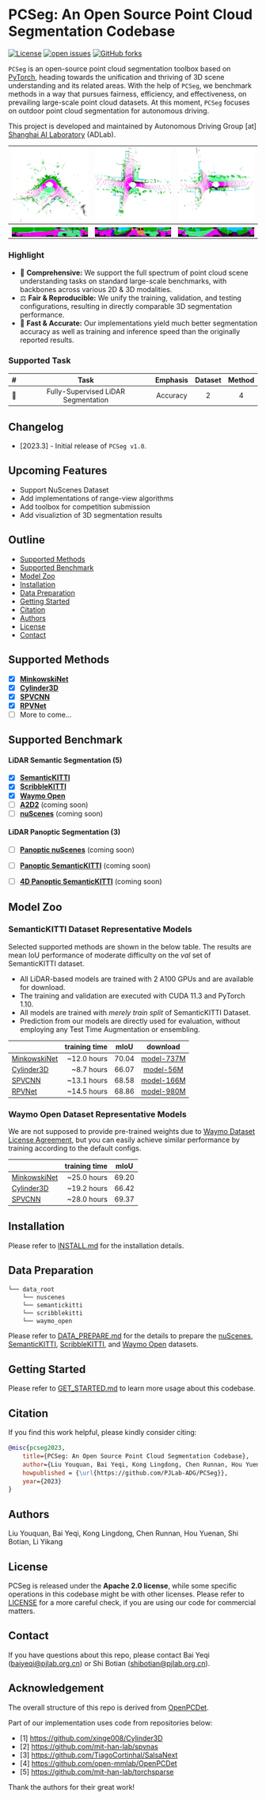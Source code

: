 # PCSeg: An Open Source Point Cloud Segmentation Codebase
[![License](https://img.shields.io/static/v1?label=License&message=Apache-2.0&color=yellow)]()
[![open issues](https://isitmaintained.com/badge/open/PJLab-ADG/PCSeg.svg)](https://github.com/PJLab-ADG/PCSeg/issues)
[![GitHub forks](https://img.shields.io/github/forks/PJLab-ADG/PCSeg.svg?style=social&label=Fork&maxAge=2592000)](https://github.com/PJLab-ADG/PCSeg)

`PCSeg` is an open-source point cloud segmentation toolbox based on [PyTorch](https://pytorch.org/), heading towards the unification and thriving of 3D scene understanding and its related areas. With the help of `PCSeg`, we benchmark methods in a way that pursues fairness, efficiency, and effectiveness, on prevailing large-scale point cloud datasets. At this moment, `PCSeg` focuses on outdoor point cloud segmentation for autonomous driving.

This project is developed and maintained by Autonomous Driving Group [at] [Shanghai AI Laboratory](https://www.shlab.org.cn/) (ADLab).


| <img src="./docs/figs/demo-bev-1.gif" align="middle"> | <img src="./docs/figs/demo-bev-2.gif" align="middle"> | <img src="./docs/figs/demo-bev-3.gif" align="middle"> |
| :-: | :-: | :-: |
| <img src="./docs/figs/demo-rv-1.gif" align="middle"> | <img src="./docs/figs/demo-rv-2.gif" align="middle"> | <img src="./docs/figs/demo-rv-3.gif" align="middle"> |


### Highlight
- 🌈 **Comprehensive:** We support the full spectrum of point cloud scene understanding tasks on standard large-scale benchmarks, with backbones across various 2D & 3D modalities.
- ⚖️ **Fair & Reproducible:** We unify the training, validation, and testing configurations, resulting in directly comparable 3D segmentation performance.
- 🚀 **Fast & Accurate:** Our implementations yield much better segmentation accuracy as well as training and inference speed than the originally reported results.


### Supported Task

| # | Task | Emphasis | Dataset | Method |
| :-: | :-: | :-: | :-: | :-: |
| :red_car: | Fully-Supervised LiDAR Segmentation | Accuracy | 2 | 4 |


## Changelog
- \[2023.3\] - Initial release of `PCSeg v1.0`.


## Upcoming Features
- Support NuScenes Dataset
- Add implementations of range-view algorithms
- Add toolbox for competition submission
- Add visualiztion of 3D segmentation results


## Outline

- [Supported Methods](#supported-methods)
- [Supported Benchmark](#supported-benchmark)
- [Model Zoo](#model-zoo)
- [Installation](#installation)
- [Data Preparation](#data-preparation)
- [Getting Started](#getting-started)
- [Citation](#citation)
- [Authors](#authors)
- [License](#license)
- [Contact](#contact)

## Supported Methods

- [x] **[MinkowskiNet](https://github.com/NVIDIA/MinkowskiEngine)**
- [x] **[Cylinder3D](https://openaccess.thecvf.com/content/CVPR2021/papers/Zhu_Cylindrical_and_Asymmetrical_3D_Convolution_Networks_for_LiDAR_Segmentation_CVPR_2021_paper.pdf)**
- [x] **[SPVCNN](https://arxiv.org/abs/2007.16100)**
- [x] **[RPVNet](https://openaccess.thecvf.com/content/ICCV2021/papers/Xu_RPVNet_A_Deep_and_Efficient_Range-Point-Voxel_Fusion_Network_for_LiDAR_ICCV_2021_paper.pdf)**
- [ ] More to come...

## Supported Benchmark

#### LiDAR Semantic Segmentation (5)

- [x] **[SemanticKITTI](http://www.semantic-kitti.org/tasks.html#semseg)**
- [x] **[ScribbleKITTI](https://paperswithcode.com/dataset/scribblekitti)**
- [x] **[Waymo Open](https://waymo.com/open/)**
- [ ] **[A2D2](https://www.a2d2.audi/a2d2/en.html)** (coming soon)
- [ ] **[nuScenes](https://www.nuscenes.org/nuscenes)** (coming soon)

#### LiDAR Panoptic Segmentation (3)

- [ ] **[Panoptic nuScenes](https://www.nuscenes.org/panoptic)** (coming soon)
- [ ] **[Panoptic SemanticKITTI](http://www.semantic-kitti.org/tasks.html#panseg)** (coming soon)
- [ ] **[4D Panoptic SemanticKITTI](http://www.semantic-kitti.org/tasks.html#panseg4d)** (coming soon)


## Model Zoo

### SemanticKITTI Dataset Representative Models
Selected supported methods are shown in the below table. The results are mean IoU performance of moderate difficulty on the *val* set of SemanticKITTI dataset.
* All LiDAR-based models are trained with 2 A100 GPUs and are available for download.
* The training and validation are executed with CUDA 11.3 and PyTorch 1.10.
* All models are trained with *merely train split* of SemanticKITTI Dataset.
* Prediction from our models are directly used for evaluation, without employing any Test Time Augmentation or ensembling.

|                                             | training time |   mIoU   |  download  | 
|---------------------------------------------|--------------:|:--------:|:----------:|
| [MinkowskiNet](tools/cfgs/voxel/semantic_kitti/minkunet_mk34_cr10.yaml) | ~12.0 hours | 70.04 | [model-737M](https://www.dropbox.com/s/a9gjxeziy6rbiui/semkitti_minkunet_mk34_cr16_checkpoint_epoch_36.pth?dl=0) | 
| [Cylinder3D](tools/cfgs/voxel/semantic_kitti/cylinder_cy480_cr10.yaml)  |  ~8.7 hours | 66.07 | [model-56M](https://www.dropbox.com/s/imtcmn9z4qldc2h/semkitti_cylinder_cy480_cr10_checkpoint_epoch_35.pth?dl=0) |
| [SPVCNN](tools/cfgs/fusion/semantic_kitti/spvcnn_mk18_cr10.yaml)        | ~13.1 hours | 68.58 | [model-166M](https://www.dropbox.com/s/94j8rxkxlo2j924/semkitti_spvcnn_mk18_cr10_checkpoint_epoch_36.pth?dl=0) |
| [RPVNet](tools/cfgs/fusion/semantic_kitti/rpvnet_mk34_cr17_5.yaml)      | ~14.5 hours | 68.86 | [model-980M](https://www.dropbox.com/s/sf71far59ij8i3c/semkitti_rpvnet_mk34_cr175_checkpoint_epoch_36.pth?dl=0) |


### Waymo Open Dataset Representative Models
We are not supposed to provide pre-trained weights due to [Waymo Dataset License Agreement](https://waymo.com/open/terms/), but you can easily achieve similar performance by training according to the default configs.

|                                             | training time |   mIoU   |
|---------------------------------------------|--------------:|:--------:|
| [MinkowskiNet](tools/cfgs/voxel/waymo/minkunet_mk34_cr16.yaml) | ~25.0 hours | 69.20 |
| [Cylinder3D](tools/cfgs/voxel/waymo/cylinder_cy480_cr10.yaml)  | ~19.2 hours | 66.42 |
| [SPVCNN](tools/cfgs/fusion/waymo/spvcnn_mk34_cr16.yaml)        | ~28.0 hours | 69.37 |


## Installation
Please refer to [INSTALL.md](docs/INSTALL.md) for the installation details.


## Data Preparation

```
└── data_root 
    └── nuscenes
    └── semantickitti
    └── scribblekitti
    └── waymo_open
```

Please refer to [DATA_PREPARE.md](docs/DATA_PREPARE.md) for the details to prepare the [nuScenes](https://www.nuscenes.org/nuscenes), [SemanticKITTI](http://www.semantic-kitti.org/tasks.html#semseg), [ScribbleKITTI](https://arxiv.org/abs/2203.08537), and [Waymo Open](https://waymo.com/open/) datasets.


## Getting Started
Please refer to [GET_STARTED.md](docs/GET_STARTED.md) to learn more usage about this codebase.


## Citation
If you find this work helpful, please kindly consider citing:
```bib
@misc{pcseg2023,
    title={PCSeg: An Open Source Point Cloud Segmentation Codebase},
    author={Liu Youquan, Bai Yeqi, Kong Lingdong, Chen Runnan, Hou Yuenan, Shi Botian, Li Yikang},
    howpublished = {\url{https://github.com/PJLab-ADG/PCSeg}},
    year={2023}
}
```

## Authors
Liu Youquan, Bai Yeqi, Kong Lingdong, Chen Runnan, Hou Yuenan, Shi Botian, Li Yikang

## License
PCSeg is released under the **Apache 2.0 license**, while some specific operations in this codebase might be with other licenses. Please refer to [LICENSE](docs/LICENSE) for a more careful check, if you are using our code for commercial matters.

## Contact
If you have questions about this repo, please contact Bai Yeqi (baiyeqi@pjlab.org.cn) or Shi Botian (shibotian@pjlab.org.cn).

## Acknowledgement
The overall structure of this repo is derived from [OpenPCDet](https://github.com/open-mmlab/OpenPCDet). 

Part of our implementation uses code from repositories below:
* [1] https://github.com/xinge008/Cylinder3D
* [2] https://github.com/mit-han-lab/spvnas
* [3] https://github.com/TiagoCortinhal/SalsaNext
* [4] https://github.com/open-mmlab/OpenPCDet
* [5] https://github.com/mit-han-lab/torchsparse

Thank the authors for their great work!
